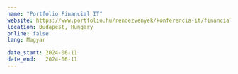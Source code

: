 ```yaml
---
name: "Portfolio Financial IT"
website: https://www.portfolio.hu/rendezvenyek/konferencia-it/financial-it-2024/1631/attekintes
location: Budapest, Hungary
online: false
lang: Magyar

date_start: 2024-06-11
date_end:   2024-06-11
---
```

